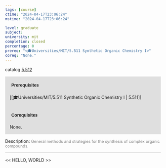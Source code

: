 ```yaml
---
tags: [course]
ctime: "2024-04-17T23:06:24"
mstime: "2024-04-17T23:06:24"

level: graduate
subject: 
university: mit
completion: closed
percentage: 0
prereq: "<🎓Universities/MIT/5.511 Synthetic Organic Chemistry I>"
coreq: "None."
---
```


catalog [5.512](http://student.mit.edu/catalog/m5b.html#5.512)

<span style="display: block; padding: 15px; background-color: rgb(100, 100, 100, 0.2);"><font id="m_prereq3261_0" style="display: block; font-family: Arial, sans-serif; font-weight: bold; padding: 5px">Prerequisites</font><br><span id="prereq3261_0">[[🎓Universities/MIT/5.511 Synthetic Organic Chemistry I | 5.511]]</span></span>
<span style="display: block; padding: 15px; background-color: rgb(100, 100, 100, 0.2);"><font id="m_coreq3261_0" style="display: block; font-family: Arial, sans-serif; font-weight: bold; padding: 5px">Corequisites</font><br><span id="coreq3261_0">None.</span></span>

<font style="">Description:</font>
<font style="color: grey; font-size: 0.8rem;">General methods and strategies for the synthesis of complex organic compounds.</font>



---

<< HELLO, WORLD >>

